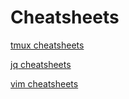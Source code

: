 # Cheatsheets

[tmux cheatsheets](/tmux/CONTENT.md)

[jq cheatsheets](/jq/CONTENT.md)

[vim cheatsheets](/vim/CONTENT.md)